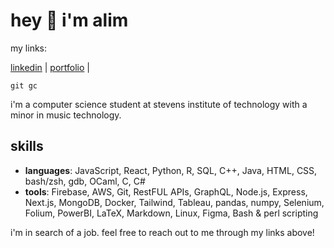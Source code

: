 # hey 🖖 i'm alim

my links:

[linkedin](https://linkedin.com/in/notalim) |
[portfolio](https://notalim.com/) |

`git gc`

i'm a computer science student at stevens institute of technology with a minor in music technology.

## skills
* **languages**: JavaScript, React, Python, R, SQL, C++, Java, HTML, CSS, bash/zsh, gdb, OCaml, C, C#
* **tools**:  Firebase, AWS, Git, RestFUL APIs, GraphQL, Node.js, Express, Next.js, MongoDB, Docker, Tailwind, Tableau, pandas, numpy, Selenium, Folium, PowerBI, LaTeX, Markdown, Linux, Figma, Bash & perl scripting

i'm in search of a job. feel free to reach out to me through my links above!
